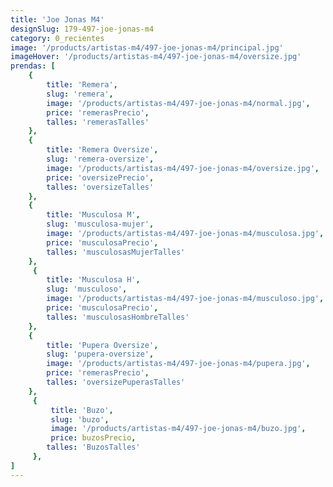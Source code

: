 ```yaml
---
title: 'Joe Jonas M4'
designSlug: 179-497-joe-jonas-m4
category: 0_recientes
image: '/products/artistas-m4/497-joe-jonas-m4/principal.jpg'
imageHover: '/products/artistas-m4/497-joe-jonas-m4/oversize.jpg'
prendas: [
    {   
        title: 'Remera',
        slug: 'remera',          
        image: '/products/artistas-m4/497-joe-jonas-m4/normal.jpg',
        price: 'remerasPrecio',
        talles: 'remerasTalles'
    },
    {
        title: 'Remera Oversize',
        slug: 'remera-oversize',
        image: '/products/artistas-m4/497-joe-jonas-m4/oversize.jpg',
        price: 'oversizePrecio',
        talles: 'oversizeTalles'
    },
    {
        title: 'Musculosa M',
        slug: 'musculosa-mujer',
        image: '/products/artistas-m4/497-joe-jonas-m4/musculosa.jpg',
        price: 'musculosaPrecio',
        talles: 'musculosasMujerTalles'
    },
     {
        title: 'Musculosa H',
        slug: 'musculoso',
        image: '/products/artistas-m4/497-joe-jonas-m4/musculoso.jpg',
        price: 'musculosaPrecio',
        talles: 'musculosasHombreTalles'
    },
    {
        title: 'Pupera Oversize',
        slug: 'pupera-oversize',
        image: '/products/artistas-m4/497-joe-jonas-m4/pupera.jpg',
        price: 'remerasPrecio',
        talles: 'oversizePuperasTalles'
    },
     {
         title: 'Buzo',
         slug: 'buzo',
         image: '/products/artistas-m4/497-joe-jonas-m4/buzo.jpg',
         price: buzosPrecio,
        talles: 'BuzosTalles'
     },
]
---
```

